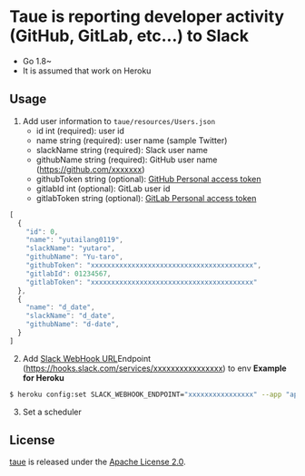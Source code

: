 # Taue is reporting developer activity (GitHub, GitLab, etc...) to Slack

* Go 1.8~
* It is assumed that work on Heroku

## Usage
1. Add user information to `taue/resources/Users.json`
    * id int (required): user id
    * name string (required): user name (sample Twitter)
    * slackName string (required): Slack user name
    * githubName string (required): GitHub user name (https://github.com/xxxxxxx)
    * githubToken string (optional): [GitHub Personal access token](https://github.com/settings/tokens)
    * gitlabId int (optional): GitLab user id
    * gitlabToken string (optional): [GitLab Personal access token](https://gitlab.com/profile/personal_access_tokens)

```javascript
[
  {
    "id": 0,
    "name": "yutailang0119",
    "slackName": "yutaro",
    "githubName": "Yu-taro",
    "githubToken": "xxxxxxxxxxxxxxxxxxxxxxxxxxxxxxxxxxxxxxxx",
    "gitlabId": 01234567,
    "gitlabToken": "xxxxxxxxxxxxxxxxxxxxxxxxxxxxxxxxxxxxxxxx"
  },
  {
    "name": "d_date",
    "slackName": "d_date",
    "githubName": "d-date",
  }
]
```

2. Add [Slack WebHook URL](https://api.slack.com/incoming-webhooks)Endpoint (https://hooks.slack.com/services/xxxxxxxxxxxxxxxx) to env
**Example for Heroku**

```bash
$ heroku config:set SLACK_WEBHOOK_ENDPOINT="xxxxxxxxxxxxxxxx" --app "app_name"
```

3. Set a scheduler

## License
[taue](https://github.com/Yu-taro/taue) is released under the [Apache License 2.0](LICENSE).


